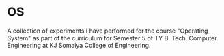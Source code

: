 # OS
A collection of experiments I have performed for the course "Operating System" as part of the curriculum for Semester 5 of TY B. Tech. Computer Engineering at KJ Somaiya College of Engineering.
